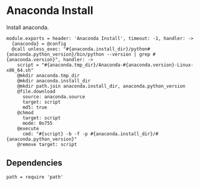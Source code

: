 
# Anaconda Install

Install anaconda.

    module.exports = header: 'Anaconda Install', timeout: -1, handler: ->
      {anaconda} = @config
      @call unless_exec: "#{anaconda.install_dir}/python#{anaconda.python_version}/bin/python --version | grep #{anaconda.version}", handler: ->
        script = "#{anaconda.tmp_dir}/Anaconda-#{anaconda.version}-Linux-x86_64.sh"
        @mkdir anaconda.tmp_dir
        @mkdir anaconda.install_dir
        @mkdir path.join anaconda.install_dir, anaconda.python_version
        @file.download
          source: anaconda.source
          target: script
          md5: true
        @chmod
          target: script
          mode: 0o755
        @execute
          cmd: "#{script} -b -f -p #{anaconda.install_dir}/#{anaconda.python_version}"
        @remove target: script

## Dependencies

    path = require 'path'
